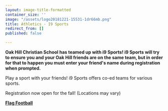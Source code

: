```yaml
---
layout: image-title-formatted
container_size: ''
image: "/assets/logo20181221-15531-1dr66mb.png"
title: Athletics - I9 Sports
redirect_from: []
published: false

---
```

**Oak Hill Christian School has teamed up with i9 Sports! i9 Sports will try to ensure you and your Oak Hill friends are on the same team, but in order for that to happen you must enter your friend's name during registration when prompted.**

Play a sport with your friends! i9 Sports offers co-ed teams for various sports.

Registration now open for the fall! (Locations may vary)

**<u>Flag Football</u>**